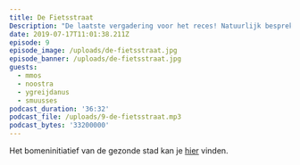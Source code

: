 ```yaml
---
title: De Fietsstraat
Description: "De laatste vergadering voor het reces! Natuurlijk bespreken we het nieuws dat het songfestival er niet komt en het namenmonument wel. Waar heeft de inspreker van de week een ton voor nodig?\r\n\nDaarna gaan we in sneltreinvaart de bomvolle agenda van de vergadering langs: herinrichtingen, bakfietsen en het afscheid van een commissielid!"
date: 2019-07-17T11:01:38.211Z
episode: 9
episode_image: /uploads/de-fietsstraat.jpg
episode_banner: /uploads/de-fietsstraat.jpg
guests:
  - mmos
  - noostra
  - ygreijdanus
  - smuusses
podcast_duration: '36:32'
podcast_file: /uploads/9-de-fietsstraat.mp3
podcast_bytes: '33200000'
---
```

Het bomeninitiatief van de gezonde stad kan je [hier](https://bomenvooramsterdam.org/) vinden.
